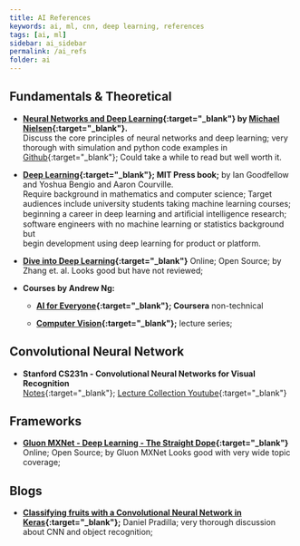 ```yaml
---
title: AI References
keywords: ai, ml, cnn, deep learning, references
tags: [ai, ml]
sidebar: ai_sidebar
permalink: /ai_refs
folder: ai
---
```


## Fundamentals & Theoretical

- **[Neural Networks and Deep Learning](http://neuralnetworksanddeeplearning.com/index.html){:target="_blank"}
  by [Michael Nielsen](http://cognitivemedium.com/){:target="_blank"}.**  
  Discuss the core principles of neural networks and deep learning; 
  very thorough with simulation and python code examples in 
  [Github](https://github.com/mnielsen/neural-networks-and-deep-learning){:target="_blank"}; 
  Could take a while to read but well worth it.

- **[Deep Learning](http://www.deeplearningbook.org/){:target="_blank"}; MIT Press book;**
  by Ian Goodfellow and Yoshua Bengio and Aaron Courville.  
  Require background in mathematics and computer science;
  Target audiences include university students taking machine learning courses; 
  beginning a career in deep learning and artiﬁcial intelligence research; 
  software engineers with no machine learning or statistics background but  
  begin development using deep learning for product or platform. 

- **[Dive into Deep Learning](http://www.d2l.ai/index.html){:target="_blank"}**
  Online; Open Source; by Zhang et. al.
  Looks good but have not reviewed;

- **Courses by Andrew Ng:**
  - **[AI for Everyone](https://www.coursera.org/learn/ai-for-everyone){:target="_blank"}; Coursera**
    non-technical
  
  - **[Computer Vision](https://www.youtube.com/watch?v=ArPaAX_PhIs&t=57s&index=15&list=PLKZESXvDJD3RepD4cxax2ohUFcwMtNZU2){:target="_blank"};**
    lecture series;
  
  
## Convolutional Neural Network

- **Stanford CS231n - Convolutional Neural Networks for Visual Recognition**  
  [Notes](http://cs231n.github.io/){:target="_blank"}; 
  [Lecture Collection Youtube](https://www.youtube.com/watch?v=vT1JzLTH4G4&list=PL3FW7Lu3i5JvHM8ljYj-zLfQRF3EO8sYv){:target="_blank"}


## Frameworks

- **[Gluon MXNet - Deep Learning - The Straight Dope](https://gluon.mxnet.io/index.html?source=post_page---------------------------){:target="_blank"}**
  Online; Open Source; by Gluon MXNet
  Looks good with very wide topic coverage;
  

## Blogs

- **[Classifying fruits with a Convolutional Neural Network in Keras](https://www.danielpradilla.info/blog/author/danielpradilla/){:target="_blank"};**
  Daniel Pradilla; very thorough discussion about CNN and object recognition;
